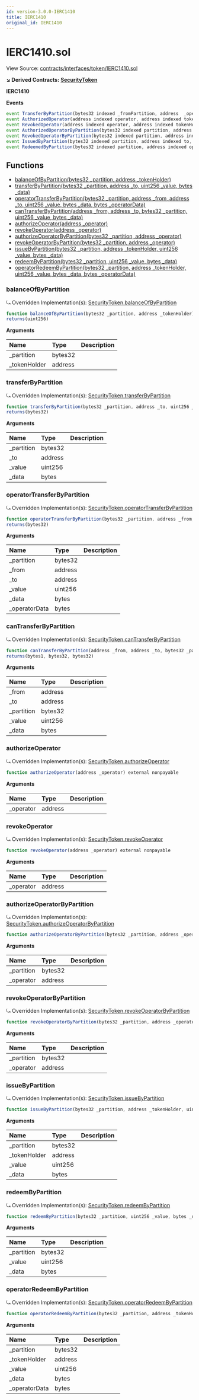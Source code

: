 ```yaml
---
id: version-3.0.0-IERC1410
title: IERC1410
original_id: IERC1410
---
```


# IERC1410.sol

View Source: [contracts/interfaces/token/IERC1410.sol](https://github.com/remon-nashid/polymath-core/tree/0c5593835be9dcec69d8de5b12eb17bc7cd77adc/contracts/interfaces/token/IERC1410.sol)

**↘ Derived Contracts:** [**SecurityToken**](securitytoken.md)

**IERC1410**

**Events**

```javascript
event TransferByPartition(bytes32 indexed _fromPartition, address  _operator, address indexed _from, address indexed _to, uint256  _value, bytes  _data, bytes  _operatorData);
event AuthorizedOperator(address indexed operator, address indexed tokenHolder);
event RevokedOperator(address indexed operator, address indexed tokenHolder);
event AuthorizedOperatorByPartition(bytes32 indexed partition, address indexed operator, address indexed tokenHolder);
event RevokedOperatorByPartition(bytes32 indexed partition, address indexed operator, address indexed tokenHolder);
event IssuedByPartition(bytes32 indexed partition, address indexed to, uint256  value, bytes  data);
event RedeemedByPartition(bytes32 indexed partition, address indexed operator, address indexed from, uint256  value, bytes  data, bytes  operatorData);
```

## Functions

* [balanceOfByPartition\(bytes32 \_partition, address \_tokenHolder\)](ierc1410.md#balanceofbypartition)
* [transferByPartition\(bytes32 \_partition, address \_to, uint256 \_value, bytes \_data\)](ierc1410.md#transferbypartition)
* [operatorTransferByPartition\(bytes32 \_partition, address \_from, address \_to, uint256 \_value, bytes \_data, bytes \_operatorData\)](ierc1410.md#operatortransferbypartition)
* [canTransferByPartition\(address \_from, address \_to, bytes32 \_partition, uint256 \_value, bytes \_data\)](ierc1410.md#cantransferbypartition)
* [authorizeOperator\(address \_operator\)](ierc1410.md#authorizeoperator)
* [revokeOperator\(address \_operator\)](ierc1410.md#revokeoperator)
* [authorizeOperatorByPartition\(bytes32 \_partition, address \_operator\)](ierc1410.md#authorizeoperatorbypartition)
* [revokeOperatorByPartition\(bytes32 \_partition, address \_operator\)](ierc1410.md#revokeoperatorbypartition)
* [issueByPartition\(bytes32 \_partition, address \_tokenHolder, uint256 \_value, bytes \_data\)](ierc1410.md#issuebypartition)
* [redeemByPartition\(bytes32 \_partition, uint256 \_value, bytes \_data\)](ierc1410.md#redeembypartition)
* [operatorRedeemByPartition\(bytes32 \_partition, address \_tokenHolder, uint256 \_value, bytes \_data, bytes \_operatorData\)](ierc1410.md#operatorredeembypartition)

### balanceOfByPartition

⤿ Overridden Implementation\(s\): [SecurityToken.balanceOfByPartition](securitytoken.md#balanceofbypartition)

```javascript
function balanceOfByPartition(bytes32 _partition, address _tokenHolder) external view
returns(uint256)
```

**Arguments**

| Name | Type | Description |
| :--- | :--- | :--- |
| \_partition | bytes32 |  |
| \_tokenHolder | address |  |

### transferByPartition

⤿ Overridden Implementation\(s\): [SecurityToken.transferByPartition](securitytoken.md#transferbypartition)

```javascript
function transferByPartition(bytes32 _partition, address _to, uint256 _value, bytes _data) external nonpayable
returns(bytes32)
```

**Arguments**

| Name | Type | Description |
| :--- | :--- | :--- |
| \_partition | bytes32 |  |
| \_to | address |  |
| \_value | uint256 |  |
| \_data | bytes |  |

### operatorTransferByPartition

⤿ Overridden Implementation\(s\): [SecurityToken.operatorTransferByPartition](securitytoken.md#operatortransferbypartition)

```javascript
function operatorTransferByPartition(bytes32 _partition, address _from, address _to, uint256 _value, bytes _data, bytes _operatorData) external nonpayable
returns(bytes32)
```

**Arguments**

| Name | Type | Description |
| :--- | :--- | :--- |
| \_partition | bytes32 |  |
| \_from | address |  |
| \_to | address |  |
| \_value | uint256 |  |
| \_data | bytes |  |
| \_operatorData | bytes |  |

### canTransferByPartition

⤿ Overridden Implementation\(s\): [SecurityToken.canTransferByPartition](securitytoken.md#cantransferbypartition)

```javascript
function canTransferByPartition(address _from, address _to, bytes32 _partition, uint256 _value, bytes _data) external view
returns(bytes1, bytes32, bytes32)
```

**Arguments**

| Name | Type | Description |
| :--- | :--- | :--- |
| \_from | address |  |
| \_to | address |  |
| \_partition | bytes32 |  |
| \_value | uint256 |  |
| \_data | bytes |  |

### authorizeOperator

⤿ Overridden Implementation\(s\): [SecurityToken.authorizeOperator](securitytoken.md#authorizeoperator)

```javascript
function authorizeOperator(address _operator) external nonpayable
```

**Arguments**

| Name | Type | Description |
| :--- | :--- | :--- |
| \_operator | address |  |

### revokeOperator

⤿ Overridden Implementation\(s\): [SecurityToken.revokeOperator](securitytoken.md#revokeoperator)

```javascript
function revokeOperator(address _operator) external nonpayable
```

**Arguments**

| Name | Type | Description |
| :--- | :--- | :--- |
| \_operator | address |  |

### authorizeOperatorByPartition

⤿ Overridden Implementation\(s\): [SecurityToken.authorizeOperatorByPartition](securitytoken.md#authorizeoperatorbypartition)

```javascript
function authorizeOperatorByPartition(bytes32 _partition, address _operator) external nonpayable
```

**Arguments**

| Name | Type | Description |
| :--- | :--- | :--- |
| \_partition | bytes32 |  |
| \_operator | address |  |

### revokeOperatorByPartition

⤿ Overridden Implementation\(s\): [SecurityToken.revokeOperatorByPartition](securitytoken.md#revokeoperatorbypartition)

```javascript
function revokeOperatorByPartition(bytes32 _partition, address _operator) external nonpayable
```

**Arguments**

| Name | Type | Description |
| :--- | :--- | :--- |
| \_partition | bytes32 |  |
| \_operator | address |  |

### issueByPartition

⤿ Overridden Implementation\(s\): [SecurityToken.issueByPartition](securitytoken.md#issuebypartition)

```javascript
function issueByPartition(bytes32 _partition, address _tokenHolder, uint256 _value, bytes _data) external nonpayable
```

**Arguments**

| Name | Type | Description |
| :--- | :--- | :--- |
| \_partition | bytes32 |  |
| \_tokenHolder | address |  |
| \_value | uint256 |  |
| \_data | bytes |  |

### redeemByPartition

⤿ Overridden Implementation\(s\): [SecurityToken.redeemByPartition](securitytoken.md#redeembypartition)

```javascript
function redeemByPartition(bytes32 _partition, uint256 _value, bytes _data) external nonpayable
```

**Arguments**

| Name | Type | Description |
| :--- | :--- | :--- |
| \_partition | bytes32 |  |
| \_value | uint256 |  |
| \_data | bytes |  |

### operatorRedeemByPartition

⤿ Overridden Implementation\(s\): [SecurityToken.operatorRedeemByPartition](securitytoken.md#operatorredeembypartition)

```javascript
function operatorRedeemByPartition(bytes32 _partition, address _tokenHolder, uint256 _value, bytes _data, bytes _operatorData) external nonpayable
```

**Arguments**

| Name | Type | Description |
| :--- | :--- | :--- |
| \_partition | bytes32 |  |
| \_tokenHolder | address |  |
| \_value | uint256 |  |
| \_data | bytes |  |
| \_operatorData | bytes |  |


